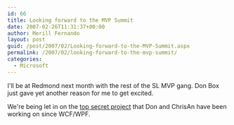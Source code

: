 ```yaml
---
id: 66
title: Looking forward to the MVP Summit
date: 2007-02-26T11:31:37+00:00
author: Merill Fernando
layout: post
guid: /post/2007/02/Looking-forward-to-the-MVP-Summit.aspx
permalink: /2007/02/looking-forward-to-the-mvp-summit/
categories:
  - Microsoft
---
```

<p>I'll be at Redmond next month with the rest of the SL MVP gang. Don Box just gave yet another reason for me to get excited.</p> <p>We're being let in on the <a href="http://pluralsight.com/blogs/dbox/archive/2007/02/25/46202.aspx">top secret project</a> that Don and ChrisAn have been working on since WCF/WPF.</p>